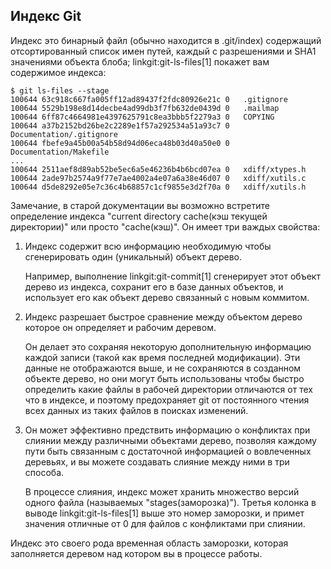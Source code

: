 ## Индекс Git ##

Индекс это бинарный файл (обычно находится в .git/index) содержащий отсортированный список имен путей, каждый с разрешениями и SHA1 значениями объекта блоба; linkgit:git-ls-files[1] покажет вам содержимое индекса:

    $ git ls-files --stage
    100644 63c918c667fa005ff12ad89437f2fdc80926e21c 0	.gitignore
    100644 5529b198e8d14decbe4ad99db3f7fb632de0439d 0	.mailmap
    100644 6ff87c4664981e4397625791c8ea3bbb5f2279a3 0	COPYING
    100644 a37b2152bd26be2c2289e1f57a292534a51a93c7 0	Documentation/.gitignore
    100644 fbefe9a45b00a54b58d94d06eca48b03d40a50e0 0	Documentation/Makefile
    ...
    100644 2511aef8d89ab52be5ec6a5e46236b4b6bcd07ea 0	xdiff/xtypes.h
    100644 2ade97b2574a9f77e7ae4002a4e07a6a38e46d07 0	xdiff/xutils.c
    100644 d5de8292e05e7c36c4b68857c1cf9855e3d2f70a 0	xdiff/xutils.h

Замечание, в старой документации вы возможно встретите определение индекса 
"current directory cache(кэш текущей директории)" или просто "cache(кэш)".  Он имеет три важдых свойства:

1. Индекс содержит всю информацию необходимую чтобы сгенерировать один
    (уникальный) объект дерево.

    Например, выполнение linkgit:git-commit[1] сгенерирует этот объект дерево из индекса, сохранит его в базе данных объектов, и использует его как объект дерево связанный с новым коммитом.

2. Индекс разрешает быстрое сравнение между объектом дерево которое он 
    определяет и рабочим деревом.

    Он делает это сохраняя некоторую дополнительную информацию каждой записи (такой как время последней модификации). Эти данные не отображаются выше, и не сохраняются в созданном объекте дерево, но они могут быть использованы чтобы быстро определить какие файлы в рабочей директории отличаются от тех что в индексе, и поэтому предохраняет git от постоянного чтения всех данных из таких файлов в поисках изменений.

3. Он может эффективно предствить информацию о конфликтах при слиянии между 
    различными объектами дерево, позволяя каждому пути быть связанным с достаточной информацией о вовлеченных деревьях, и вы можете создавать слияние между ними в три способа.

    В процессе слияния, индекс может хранить множество версий одного файла (называемых "stages(заморозка)"). Третья колонка в выводе linkgit:git-ls-files[1] выше это номер заморозки, и примет значения отличные от 0 для файлов с конфликтами при слиянии.

Индекс это своего рода временная область заморозки, которая заполняется деревом над котором вы в процессе работы.
